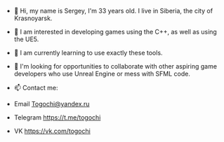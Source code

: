 - 👋 Hi, my name is Sergey, I'm 33 years old. I live in Siberia, the city of Krasnoyarsk.

- 👀 I am interested in developing games using the С++, as well as using the UE5.
- 🌱 I am currently learning to use exactly these tools.

- 💞️ I'm looking for opportunities to collaborate with other aspiring game developers who use Unreal Engine or mess with SFML code.

- 📫 Contact me:

- Email Togochi@yandex.ru
- Telegram https://t.me/togochi
- VK https://vk.com/togochi

<!---
Togochi/Togochi is a ✨ special ✨ repository because its `README.md` (this file) appears on your GitHub profile.
You can click the Preview link to take a look at your changes.
--->
